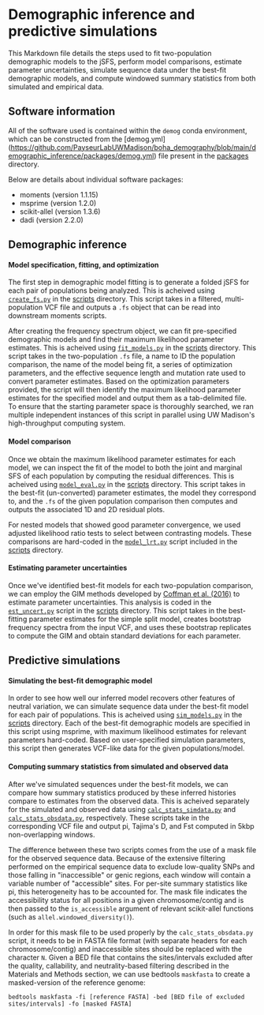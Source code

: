 # Demographic inference and predictive simulations
This Markdown file details the steps used to fit two-population demographic models to the jSFS, perform model comparisons, estimate parameter uncertainties, simulate sequence data under the best-fit demographic models, and compute windowed summary statistics from both simulated and empirical data.

## Software information
All of the software used is contained within the `demog` conda environment, which can be constructed from the [demog.yml] (https://github.com/PayseurLabUWMadison/boha_demography/blob/main/demographic_inference/packages/demog.yml) file present in the [packages](https://github.com/PayseurLabUWMadison/boha_demography/tree/main/demographic_inference/packages) directory.

Below are details about individual software packages:
- moments (version 1.1.15)
- msprime (version 1.2.0)
- scikit-allel (version 1.3.6)
- dadi (version 2.2.0)

## Demographic inference

#### Model specification, fitting, and optimization
The first step in demographic model fitting is to generate a folded jSFS for each pair of populations being analyzed. This is acheived using [`create_fs.py`](https://github.com/PayseurLabUWMadison/boha_demography/blob/main/demographic_inference/scripts/create_fs.py) in the [scripts](https://github.com/PayseurLabUWMadison/boha_demography/tree/main/demographic_inference/scripts) directory. This script takes in a filtered, multi-population VCF file and outputs a `.fs` object that can be read into downstream moments scripts. 

After creating the frequency spectrum object, we can fit pre-specified demographic models and find their maximum likelihood parameter estimates. This is acheived using [`fit_models.py`](https://github.com/PayseurLabUWMadison/boha_demography/blob/main/demographic_inference/scripts/fit_models.py) in the [scripts](https://github.com/PayseurLabUWMadison/boha_demography/tree/main/demographic_inference/scripts) directory. This script takes in the two-population `.fs` file, a name to ID the population comparison, the name of the model being fit, a series of optimization parameters, and the effective sequence length and mutation rate used to convert parameter estimates. Based on the optimization parameters provided, the script will then identify the maximum likelihood parameter estimates for the specified model and output them as a tab-delimited file. To ensure that the starting parameter space is thoroughly searched, we ran multiple independent instances of this script in parallel using UW Madison's high-throughput computing system.

#### Model comparison
Once we obtain the maximum likelihood parameter estimates for each model, we can inspect the fit of the model to both the joint and marginal SFS of each population by computing the residual differences. This is acheived using [`model_eval.py`](https://github.com/PayseurLabUWMadison/boha_demography/blob/main/demographic_inference/scripts/model_eval.py) in the [scripts](https://github.com/PayseurLabUWMadison/boha_demography/tree/main/demographic_inference/scripts) directory. This script takes in the best-fit (un-converted) parameter estimates, the model they correspond to, and the `.fs` of the given population comparison then computes and outputs the associated 1D and 2D residual plots. 

For nested models that showed good parameter convergence, we used adjusted likelihood ratio tests to select between contrasting models. These comparisons are hard-coded in the [`model_lrt.py`](https://github.com/PayseurLabUWMadison/boha_demography/blob/main/demographic_inference/scripts/model_lrt.py) script included in the [scripts](https://github.com/PayseurLabUWMadison/boha_demography/tree/main/demographic_inference/scripts) directory. 

#### Estimating parameter uncertainties
Once we've identified best-fit models for each two-population comparison, we can employ the GIM methods developed by [Coffman et al. (2016)](https://academic.oup.com/mbe/article/33/2/591/2579696) to estimate parameter uncertainties. This analysis is coded in the [`est_uncert.py`](https://github.com/PayseurLabUWMadison/boha_demography/blob/main/demographic_inference/scripts/est_uncert.py) script in the [scripts](https://github.com/PayseurLabUWMadison/boha_demography/tree/main/demographic_inference/scripts) directory. This script takes in the best-fitting parameter estimates for the simple split model, creates bootstrap frequency spectra from the input VCF, and uses these bootstrap replicates to compute the GIM and obtain standard deviations for each parameter. 

## Predictive simulations

#### Simulating the best-fit demographic model
In order to see how well our inferred model recovers other features of neutral variation, we can simulate sequence data under the best-fit model for each pair of populations. This is acheived using [`sim_models.py`](https://github.com/PayseurLabUWMadison/boha_demography/blob/main/demographic_inference/scripts/sim_models.py) in the [scripts](https://github.com/PayseurLabUWMadison/boha_demography/tree/main/demographic_inference/scripts) directory. Each of the best-fit demographic models are specified in this script using msprime, with maximum likelihood estimates for relevant parameters hard-coded. Based on user-specified simulation parameters, this script then generates VCF-like data for the given populations/model.

#### Computing summary statistics from simulated and observed data
After we've simulated sequences under the best-fit models, we can compare how summary statistics produced by these inferred histories compare to estimates from the observed data. This is acheived separately for the simulated and observed data using [`calc_stats_simdata.py`](https://github.com/PayseurLabUWMadison/boha_demography/blob/main/demographic_inference/scripts/calc_stats_simdata.py) and [`calc_stats_obsdata.py`](https://github.com/PayseurLabUWMadison/boha_demography/blob/main/demographic_inference/scripts/calc_stats_obsdata.py), respectively. These scripts take in the corresponding VCF file and output pi, Tajima's D, and Fst computed in 5kbp non-overlapping windows. 

The difference between these two scripts comes from the use of a mask file for the observed sequence data. Because of the extensive filtering performed on the empirical sequence data to exclude low-quality SNPs and those falling in "inaccessible" or genic regions, each window will contain a variable number of "accessible" sites. For per-site summary statistics like pi, this heterogeneity has to be accounted for. The mask file indicates the accessibility status for all positions in a given chromosome/contig and is then passed to the `is_accessible` argument of relevant scikit-allel functions (such as `allel.windowed_diversity()`). 

In order for this mask file to be used properly by the `calc_stats_obsdata.py` script, it needs to be in FASTA file format (with separate headers for each chromosome/contig) and inaccessible sites should be replaced with the character `N`. Given a BED file that contains the sites/intervals excluded after the quality, callability, and neutrality-based filtering described in the Materials and Methods section, we can use bedtools `maskfasta` to create a masked-version of the reference genome:
```
bedtools maskfasta -fi [reference FASTA] -bed [BED file of excluded sites/intervals] -fo [masked FASTA]
```
